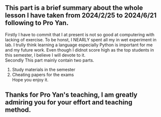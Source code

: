 ## This part is a brief summary about the whole lesson I have taken from 2024/2/25 to 2024/6/21 following to Pro Yan.  
Firstly I have to commit that I at present is not so good at computering with lacking of exercise. To be honst, I NEARLY spent all my in wet experiment in lab. I trully think learning a language especially Python is important for me and my future work. Even though I didnot score high as the top students in this semester, I believe I will devote to it.  
Secondly This part mainly contain two parts.  
1. Study materials in the semester  
2. Cheating papers for the exams  
Hope you enjoy it.
## Thanks for Pro Yan's teaching, I am greatly admiring you for your effort and teaching method.
